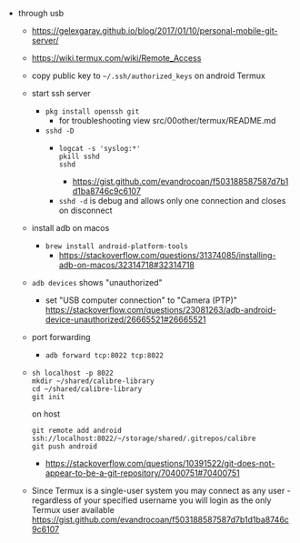 - through usb

  - https://gelexgaray.github.io/blog/2017/01/10/personal-mobile-git-server/
  - https://wiki.termux.com/wiki/Remote_Access
  - copy public key to `~/.ssh/authorized_keys` on android Termux
  - start ssh server
    - `pkg install openssh git`
      - for troubleshooting view src/00other/termux/README.md
    - `sshd -D`
      - ```shell
        logcat -s 'syslog:*'
        pkill sshd
        sshd
        ```
        - https://gist.github.com/evandrocoan/f503188587587d7b1d1ba8746c9c6107
      - `sshd -d` is debug and allows only one connection and closes on disconnect
  - install adb on macos
    - `brew install android-platform-tools`
      - https://stackoverflow.com/questions/31374085/installing-adb-on-macos/32314718#32314718
  - `adb devices` shows "unauthorized"
    - set "USB computer connection" to "Camera (PTP)" https://stackoverflow.com/questions/23081263/adb-android-device-unauthorized/26665521#26665521
  - port forwarding
    - `adb forward tcp:8022 tcp:8022`
  - ```shell
    sh localhost -p 8022
    mkdir ~/shared/calibre-library
    cd ~/shared/calibre-library
    git init
    ```

    on host

    ```shell
    git remote add android ssh://localhost:8022/~/storage/shared/.gitrepos/calibre
    git push android
    ```

    - https://stackoverflow.com/questions/10391522/git-does-not-appear-to-be-a-git-repository/70400751#70400751

  - Since Termux is a single-user system you may connect as any user - regardless of your specified username you will login as the only Termux user available https://gist.github.com/evandrocoan/f503188587587d7b1d1ba8746c9c6107

